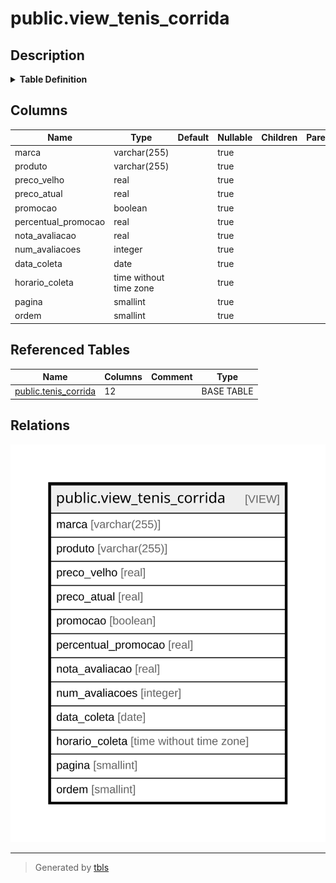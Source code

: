 # public.view_tenis_corrida

## Description

<details>
<summary><strong>Table Definition</strong></summary>

```sql
CREATE VIEW view_tenis_corrida AS (
 SELECT marca,
    produto,
    (preco_velho)::real AS preco_velho,
    (preco_atual)::real AS preco_atual,
    promocao,
    ((percentual_promocao / (100)::numeric))::real AS percentual_promocao,
    (nota_avaliacao)::real AS nota_avaliacao,
    num_avaliacoes,
    _data_coleta AS data_coleta,
    _horario_coleta AS horario_coleta,
    _pagina AS pagina,
    _ordem AS ordem
   FROM tenis_corrida
)
```

</details>

## Columns

| Name | Type | Default | Nullable | Children | Parents | Comment |
| ---- | ---- | ------- | -------- | -------- | ------- | ------- |
| marca | varchar(255) |  | true |  |  |  |
| produto | varchar(255) |  | true |  |  |  |
| preco_velho | real |  | true |  |  |  |
| preco_atual | real |  | true |  |  |  |
| promocao | boolean |  | true |  |  |  |
| percentual_promocao | real |  | true |  |  |  |
| nota_avaliacao | real |  | true |  |  |  |
| num_avaliacoes | integer |  | true |  |  |  |
| data_coleta | date |  | true |  |  |  |
| horario_coleta | time without time zone |  | true |  |  |  |
| pagina | smallint |  | true |  |  |  |
| ordem | smallint |  | true |  |  |  |

## Referenced Tables

| Name | Columns | Comment | Type |
| ---- | ------- | ------- | ---- |
| [public.tenis_corrida](public.tenis_corrida.md) | 12 |  | BASE TABLE |

## Relations

![er](public.view_tenis_corrida.svg)

---

> Generated by [tbls](https://github.com/k1LoW/tbls)
